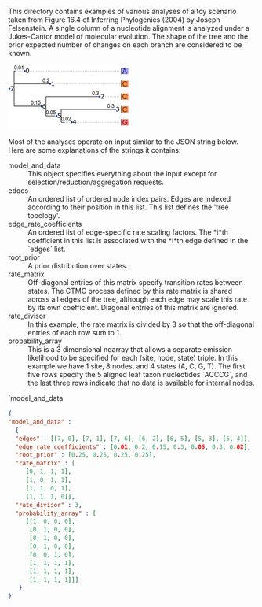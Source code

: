 This directory contains examples of various analyses of
a toy scenario taken from Figure 16.4 of Inferring Phylogenies (2004)
by Joseph Felsenstein.
A single column of a nucleotide alignment is analyzed
under a Jukes-Cantor model of molecular evolution.
The shape of the tree and the prior expected number of changes
on each branch are considered to be known.

![tree figure](treefig.png)

Most of the analyses operate on input similar to the JSON string below.
Here are some explanations of the strings it contains:
<dl>

<dt>model_and_data</dt>
<dd>
This object specifies everything about the input except
for selection/reduction/aggregation requests.
</dd>

<dt>edges</dt>
<dd>
An ordered list of ordered node index pairs.
Edges are indexed according to their position in this list.
This list defines the 'tree topology'.
</dd>

<dt>edge_rate_coefficients</dt>
<dd>
An ordered list of edge-specific rate scaling factors.
The *i*th coefficient in this list is associated with the *i*th
edge defined in the `edges` list.
</dd>

<dt>root_prior</dt>
<dd>
A prior distribution over states.
</dd>

<dt>rate_matrix</dt>
<dd>
Off-diagonal entries of this matrix specify transition rates between states.
The CTMC process defined by this rate matrix is shared across
all edges of the tree, although each edge may scale this rate
by its own coefficient.
Diagonal entries of this matrix are ignored.
</dd>

<dt>rate_divisor</dt>
<dd>
In this example, the rate matrix is divided by 3
so that the off-diagonal entries of each row sum to 1.
</dd>

<dt>probability_array</dt>
<dd>
This is a 3 dimensional ndarray that allows a separate
emission likelihood to be specified for each (site, node, state) triple.
In this example we have 1 site, 8 nodes, and 4 states (A, C, G, T).
The first five rows specify the 5 aligned leaf taxon nucleotides `ACCCG`,
and the last three rows indicate that no data is available for internal nodes.
</dd>

</dl>

`model_and_data

```json
{
"model_and_data" :
  {
  "edges" : [[7, 0], [7, 1], [7, 6], [6, 2], [6, 5], [5, 3], [5, 4]],
  "edge_rate_coefficients" : [0.01, 0.2, 0.15, 0.3, 0.05, 0.3, 0.02],
  "root_prior" : [0.25, 0.25, 0.25, 0.25],
  "rate_matrix" : [
	 [0, 1, 1, 1],
	 [1, 0, 1, 1],
	 [1, 1, 0, 1],
	 [1, 1, 1, 0]],
  "rate_divisor" : 3,
  "probability_array" : [
	 [[1, 0, 0, 0],
	  [0, 1, 0, 0],
	  [0, 1, 0, 0],
	  [0, 1, 0, 0],
	  [0, 0, 1, 0],
	  [1, 1, 1, 1],
	  [1, 1, 1, 1],
	  [1, 1, 1, 1]]]
   }
}
```
